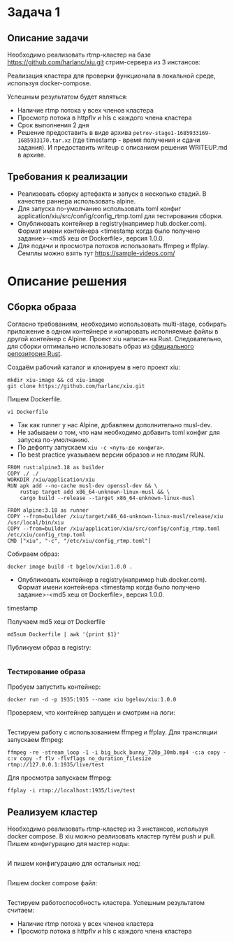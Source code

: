 # Задача 1
## Описание задачи
Необходимо реализовать rtmp-кластер на базе https://github.com/harlanc/xiu.git стрим-сервера из 3 инстансов:

Реализация кластера для проверки функционала в локальной среде, используя docker-compose.

Успешным результатом будет являться:
- Наличие rtmp потока у всех членов кластера
- Просмотр потока в httpflv и hls с каждого члена кластера
- Срок выполнения 2 дня
- Решение предоставить в виде архива `petrov-stage1-1685933169-1685933170.tar.xz` (где timestamp - время получения и сдачи задания). И предоставить writeup с описанием решения WRITEUP.md в архиве.

## Требования к реализации
- Реализовать сборку артефакта и запуск в несколько стадий. В качестве раннера использовать alpine.
- Для запуска по-умолчанию использовать toml конфиг application/xiu/src/config/config_rtmp.toml для тестирования сборки.
- Опубликовать контейнер в registry(например hub.docker.com). Формат имени контейнера <timestamp когда было получено задание>-<md5 хеш от Dockerfile>, версия 1.0.0.
- Для подачи и просмотра потоков использовать ffmpeg и ffplay. Семплы можно взять тут https://sample-videos.com/

# Описание решения
## Сборка образа
Согласно требованиям, необходимо использовать multi-stage, собирать приложение в одном контейнере и копировать исполняемые файлы в другой контейнер с Alpine.
Проект xiu написан на Rust. Следовательно, для сборки оптимально использовать образ из [официального репозитория Rust](https://hub.docker.com/_/rust). 

Создаём рабочий каталог и клонируем в него проект xiu:
```
mkdir xiu-image && cd xiu-image
git clone https://github.com/harlanc/xiu.git 
```

Пишем Dockerfile.
```
vi Dockerfile
```

- Так как runner у нас Alpine, добавляем дополнительно musl-dev.
- Не забываем о том, что нам необходимо добавить toml конфиг для запуска по-умолчанию.
- По дефолту запускаем `xiu -c <путь-до конфига>`.
- По best practice указываем версии образов и не плодим RUN.

```
FROM rust:alpine3.18 as builder
COPY ./ ./
WORKDIR /xiu/application/xiu
RUN apk add --no-cache musl-dev openssl-dev && \
    rustup target add x86_64-unknown-linux-musl && \
    cargo build --release --target x86_64-unknown-linux-musl
	
FROM alpine:3.18 as runner
COPY --from=builder /xiu/target/x86_64-unknown-linux-musl/release/xiu /usr/local/bin/xiu
COPY --from=builder /xiu/application/xiu/src/config/config_rtmp.toml /etc/xiu/config_rtmp.toml
CMD ["xiu", "-c", "/etc/xiu/config_rtmp.toml"]

```

Собираем образ:
```
docker image build -t bgelov/xiu:1.0.0 .
```

- Опубликовать контейнер в registry(например hub.docker.com). Формат имени контейнера <timestamp когда было получено задание>-<md5 хеш от Dockerfile>, версия 1.0.0.

timestamp
           
Получаем md5 хеш от Dockerfile
```
md5sum Dockerfile | awk '{print $1}'
```

Публикуем образ в registry:
```

```

### Тестирование образа

Пробуем запустить контейнер:
```
docker run -d -p 1935:1935 --name xiu bgelov/xiu:1.0.0
```

Проверяем, что контейнер запущен и смотрим на логи:
```

```

Тестируем работу с использованием ffmpeg и ffplay.
Для трансляции запускаем ffmpeg:
```
ffmpeg -re -stream_loop -1 -i big_buck_bunny_720p_30mb.mp4 -c:a copy -c:v copy -f flv -flvflags no_duration_filesize rtmp://127.0.0.1:1935/live/test
```
Для просмотра запускаем ffmpeg:
```
ffplay -i rtmp://localhost:1935/live/test
```

## Реализуем кластер
Необходимо реализовать rtmp-кластер из 3 инстансов, используя docker compose.
В xiu можно реализовать кластер путём push и pull.
Пишем конфигурацию для мастер ноды:
```

```

И пишем конфигурацию для остальных нод:
```

```

Пишем docker compose файл:
```

```

Тестируем работоспособность кластера. Успешным результатом считаем:
- Наличие rtmp потока у всех членов кластера
- Просмотр потока в httpflv и hls с каждого члена кластера

